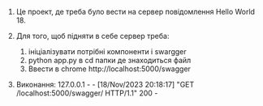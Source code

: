 1. Це проект, де треба було вести на сервер повідомлення Hello World 18.

2. Для того, щоб підняти в себе сервер треба:
   1. ініціалізувати потрібні компоненти і swargger
   2. python app.py в cd папки де знаходиться файл
   3. Ввести в chrome http://localhost:5000/swagger
  
3. Виконання:
127.0.0.1 - - [18/Nov/2023 20:18:17] "GET /localhost:5000/swagger/ HTTP/1.1" 200 -
